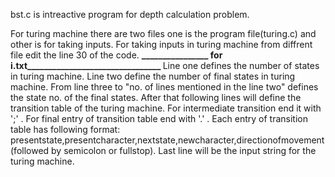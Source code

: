 bst.c is intreactive program for depth calculation problem.

For turing machine there are two files one is the program file(turing.c) and other is for taking inputs.
For taking inputs in turing machine from diffrent file edit the line 30 of the code.
<b>
________________ for i.txt________________________________
</b>
Line one defines the number of states in turing machine.
Line two define the number of final states in turing machine.
From line three to "no. of lines mentioned in the line two" defines the state no. of the final states.
After that following lines will define the transition table of the turing machine.
For intermediate transition end it with ';' .
For final entry of transition table end with '.' .
Each entry of transition table has following format:
presentstate,presentcharacter,nextstate,newcharacter,directionofmovement(followed by semicolon or fullstop).
Last line will be the input string for the turing machine.
